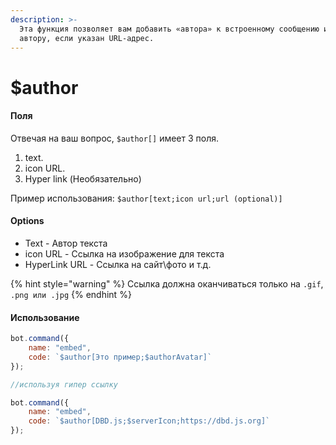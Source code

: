 ```yaml
---
description: >-
  Эта функция позволяет вам добавить «автора» к встроенному сообщению и значок
  автору, если указан URL-адрес.
---
```


# $author

#### Поля

Отвечая на ваш вопрос, `$author[]` имеет 3 поля.

1. text.
2. icon URL.
3. Hyper link \(Необязательно\)

Пример использования: `$author[text;icon url;url (optional)]`

#### Options

* Text - Автор текста
* icon URL - Ссылка на изображение для текста
* HyperLink URL - Ссылка на сайт\фото и т.д.

{% hint style="warning" %}
Ссылка должна оканчиваться только на `.gif`, `.png или .jpg`
{% endhint %}

#### Использование

```javascript
bot.command({
    name: "embed",
    code: `$author[Это пример;$authorAvatar]`
});

//используя гипер ссылку

bot.command({
    name: "embed",
    code: `$author[DBD.js;$serverIcon;https://dbd.js.org]`
});
```

